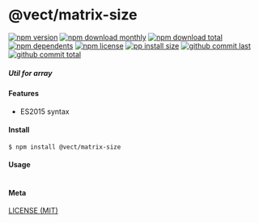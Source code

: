 # @vect/matrix-size

[![npm version][badge-npm-version]][url-npm]
[![npm download monthly][badge-npm-download-monthly]][url-npm]
[![npm download total][badge-npm-download-total]][url-npm]
[![npm dependents][badge-npm-dependents]][url-github]
[![npm license][badge-npm-license]][url-npm]
[![pp install size][badge-pp-install-size]][url-pp]
[![github commit last][badge-github-last-commit]][url-github]
[![github commit total][badge-github-commit-count]][url-github]

[//]: <> (Shields)
[badge-npm-version]: https://flat.badgen.net/npm/v/@vect/matrix-size
[badge-npm-download-monthly]: https://flat.badgen.net/npm/dm/@vect/matrix-size
[badge-npm-download-total]:https://flat.badgen.net/npm/dt/@vect/matrix-size
[badge-npm-dependents]: https://flat.badgen.net/npm/dependents/@vect/matrix-size
[badge-npm-license]: https://flat.badgen.net/npm/license/@vect/matrix-size
[badge-pp-install-size]: https://flat.badgen.net/packagephobia/install/@vect/matrix-size
[badge-github-last-commit]: https://flat.badgen.net/github/last-commit/hoyeungw/vect
[badge-github-commit-count]: https://flat.badgen.net/github/commits/hoyeungw/vect

[//]: <> (Link)
[url-npm]: https://npmjs.org/package/@vect/matrix-size
[url-pp]: https://packagephobia.now.sh/result?prev=@vect/matrix-size
[url-github]: https://github.com/hoyeungw/vect

##### Util for array

#### Features

- ES2015 syntax

#### Install
```console
$ npm install @vect/matrix-size
```

#### Usage
```js
```

#### Meta
[LICENSE (MIT)](LICENSE)
